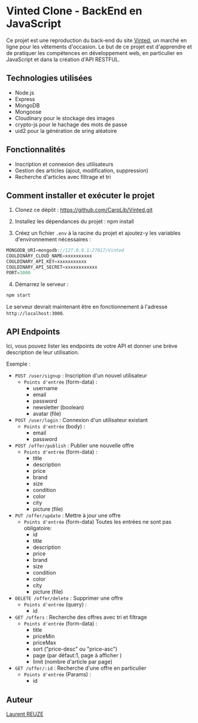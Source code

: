 # Vinted Clone - BackEnd en JavaScript

Ce projet est une reproduction du back-end du site [Vinted](https://www.vinted.fr/), un marché en ligne pour les vêtements d'occasion. Le but de ce projet est d'apprendre et de pratiquer les compétences en développement web, en particulier en JavaScript et dans la création d'API RESTFUL.

## Technologies utilisées

- Node.js
- Express
- MongoDB
- Mongoose
- Cloudinary pour le stockage des images
- crypto-js pour le hachage des mots de passe
- uid2 pour la génération de sring aléatoire

## Fonctionnalités

- Inscription et connexion des utilisateurs
- Gestion des articles (ajout, modification, suppression)
- Recherche d'articles avec filtrage et tri

## Comment installer et exécuter le projet
1. Clonez ce dépôt : https://github.com/CarpLib/Vinted.git

2. Installez les dépendances du projet : npm install

3. Créez un fichier `.env` à la racine du projet et ajoutez-y les variables d'environnement nécessaires :

```javascript
MONGODB_URI=mongodb://127.0.0.1:27017/Vinted
COULDINARY_CLOUD_NAME=xxxxxxxxxx
COULDINARY_API_KEY=xxxxxxxxxxx
COULDINARY_API_SECRET=xxxxxxxxxxxx
PORT=3000
```

4. Démarrez le serveur :

```javascript
npm start
```



Le serveur devrait maintenant être en fonctionnement à l'adresse `http://localhost:3000`.

## API Endpoints

Ici, vous pouvez lister les endpoints de votre API et donner une brève description de leur utilisation.

Exemple :

- `POST /user/signup` : Inscription d'un nouvel utilisateur
  - `Points d'entrée` (form-data) :
    - username
    - email
    - password
    - newsletter (boolean)
    - avatar (file)
- `POST /user/login` : Connexion d'un utilisateur existant
  - `Points d'entrée` (body) :
    - email
    - password
- `POST /offer/publish` : Publier une nouvelle offre
  - `Points d'entrée` (form-data) :
    - title
    - description
    - price
    - brand
    - size
    - condition
    - color
    - city
    - picture (file)
- `PUT /offer/update` : Mettre à jour une offre
  - `Points d'entrée` (form-data) Toutes les entrées ne sont pas obligatoire:
    - id
    - title
    - description
    - price
    - brand
    - size
    - condition
    - color
    - city
    - picture (file)
- `DELETE /offer/delete` : Supprimer une offre
  - `Points d'entrée` (query) :
    - id
- `GET /offers` : Recherche des offres avec tri et filtrage
  - `Points d'entrée` (form-data) :
    - title
    - priceMin
    - priceMax
    - sort ("price-desc" ou "price-asc")
    - page (par défaut:1, page à afficher )
    - limit (nombre d'article par page)
- `GET /offer/:id` : Recherche d'une offre en particulier
  - `Points d'entrée` (Params) :
    - id


## Auteur

[Laurent REUZE](https://github.com/CarpLib)
